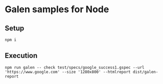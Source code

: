 # Galen samples for Node


## Setup

```bash
npm i

```

## Execution

```
npm run galen -- check test/specs/google_success1.gspec --url 'https://www.google.com' --size '1280x800' --htmlreport dist/galen-report
```